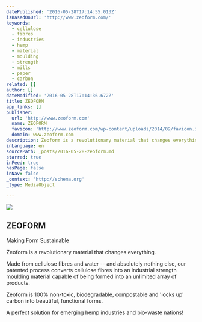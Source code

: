 ```yaml
---
datePublished: '2016-05-28T17:14:55.013Z'
isBasedOnUrl: 'http://www.zeoform.com/'
keywords:
  - cellulose
  - fibres
  - industries
  - hemp
  - material
  - moulding
  - strength
  - mills
  - paper
  - carbon
related: []
author: []
dateModified: '2016-05-28T17:14:36.672Z'
title: ZEOFORM
app_links: []
publisher:
  url: 'http://www.zeoform.com'
  name: ZEOFORM
  favicon: 'http://www.zeoform.com/wp-content/uploads/2014/09/favicon.ico'
  domain: www.zeoform.com
description: Zeoform is a revolutionary material that changes everything.
inLanguage: en
sourcePath: _posts/2016-05-28-zeoform.md
starred: true
inFeed: true
hasPage: false
inNav: false
_context: 'http://schema.org'
_type: MediaObject

---
```

<article style=""><img src="http://www.zeoform.com/wp-content/uploads/2012/11/ZEO_process_zenpick.png" /><h1>ZEOFORM</h1><p>Making Form Sustainable</p></article>

Zeoform is a revolutionary material that changes everything.

Made from cellulose fibres and water -- and absolutely nothing else, our patented process converts cellulose fibres into an industrial strength moulding material capable of being formed into an unlimited array of products.

Zeoform is 100% non-toxic, biodegradable, compostable and 'locks up' carbon into beautiful, functional forms.

A perfect solution for emerging hemp industries and bio-waste nations!